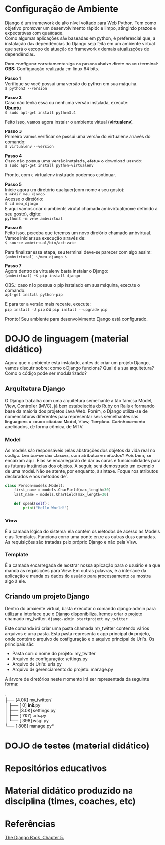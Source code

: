 # Configuração de Ambiente  

Django é um framework de alto nível voltado para Web Python. Tem como objetivo promover um desenvolvimento rápido e limpo, atingindo prazos e expectativas com qualidade.  
Como algumas aplicações são baseadas em python, é preferencial que, a instalação das dependências do Django seja feita em um ambiente virtual que será o escopo de atuação do framework e demais atualizações de dependências.  

Para configurar corretamente siga os passos abaixo direto no seu terminal:  
**OBS:** Configuração realizada em linux 64 bits.  

**Passo 1**  
Verifique se você possui uma versão do python em sua máquina.  
      ``$ python3 --version``  

**Passo 2**  
Caso não tenha essa ou nenhuma versão instalada, execute:  
**Ubuntu**  
      ``$ sudo apt-get install python3.4``  

Feito isso, vamos agora instalar o ambiente virtual (**virtualenv**).  

**Passo 3**  
Primeiro vamos verificar se possui uma versão do virtualenv através do comando:  
	``$ virtualenv --version``  
	
**Passo 4**  
Caso não possua uma versão instalada, efetue o download usando:  
	``$ sudo apt-get install python-virtualenv``  

Pronto, com o virtualenv instalado podemos continuar.  

**Passo 5**  
Inicie agora um diretório qualquer(com nome a seu gosto):  
	``$ mkdir meu_django``  
Acesse o diretório:  
	``$ cd meu_django``  
E aqui vamos criar o ambiente virutal chamado ambvirtual(nome definido a seu gosto), digite:  
	``python3 -m venv ambvirtual``  

**Passo 6**  
Feito isso, perceba que teremos um novo diretório chamado ambvirtual.  
Vamos iniciar sua execução através de:  
	``$ source ambvirtual/bin/activate``  

Para finalizar essa etapa, seu terminal deve-se parecer com algo assim:  
	``(ambvirtutal) ~/meu_django $``  

**Passo 7**  
Agora dentro da virtualenv basta instalar o Django:  
	``(ambvirtual) ~$ pip install django``  

OBS.: caso não possua o pip instalado em sua máquina, execute o comando:  
        ``apt-get install python-pip``  

E para ter a versão mais recente, execute:   
        ``pip install -U pip``
ou 
        ``pip install --upgrade pip`` 
 
Pronto! Seu ambiente para desenvolvimento Django está configurado.    


# DOJO de linguagem (material didático)
Agora que o ambiente está instalado, antes de criar um projeto Django,
vamos discutir sobre: como o Django funciona? Qual é a sua arquitetura?
Como o código pode ser modularizado?

## Arquitetura Django
O Django trabalha com uma arquitetura semelhante a tão famosa Model, View,
Controller (MVC), já bem estabelecida do Ruby on Rails e formando base da
maioria dos projetos Java Web. Porém, o Django utiliza-se de nomenclaturas
diferentes para representar seus semelhantes nas linguagens a pouco citadas:
Model, View, Template. Carinhosamente apelidados, de forma cômica, de MTV.

### Model
As models são responsáveis pelas abstrações dos objetos da vida real no código.
Lembra-se das classes, com atributos e métodos? Pois bem, se encaixam aqui.
Elas se encarregarão de dar as caras e funcionalidades para as futuras instâncias
dos objetos. A seguir, será demostrado um exemplo de uma model. Não se atente, por
enquanto, à sintaxe. Foque nos atributos declarados e nos métodos def.

``` python
class Person(models.Model):
    first_name = models.CharField(max_length=30)
    last_name = models.CharField(max_length=30)

    def speak(self):
        print("Hello World!")
```
### View

É a camada lógica do sistema, ela contém os métodos de acesso as Models e as Templates. Funciona como uma ponte entre as outras duas camadas. As requisições são tratadas pelo próprio Django e não pela View.
 
### Template

É a camada encarregada de mostrar nossa aplicação para o usuário e a que manda as requisições para View. Em outras palavras, é a interface da aplicação e manda os dados do usuário para processamento ou mostra algo à ele.

## Criando um projeto Django
Dentro do ambiente virtual, basta executar o comando django-admin para utilizar
a interface que o Django disponibiliza. Iremos criar o projeto chamado my_twitter.
`django-admin startproject my_twitter`

Este comando irá criar uma pasta chamada my_twitter contendo vários arquivos e uma pasta.
Esta pasta representa o app principal do projeto, onde contém o arquivo de configuração
e o arquivo principal de Url's. Os principais são:

* Pasta com o nome do projeto: my_twitter
* Arquivo de configuração: settings.py 
* Arquivo de Url's: urls.py
* Arquivo de gerenciamento do projeto: manage.py

A árvore de diretórios neste momento irá ser representada da seguinte forma:<br><br>
.<br>
├── [4.0K]  my_twitter/<br>
│   ├── [   0]  __init__.py<br>
│   ├── [3.0K]  settings.py<br>
│   ├── [ 767]  urls.py<br>
│   └── [ 398]  wsgi.py<br>
└── [ 808]  manage.py*<br>


# DOJO de testes (material didático)


# Repositórios educativos


# Material didático produzido na disciplina (times, coaches, etc)

# Referências

[The Django Book, Chapter 5.](http://www.djangobook.com/en/2.0/chapter05.html)